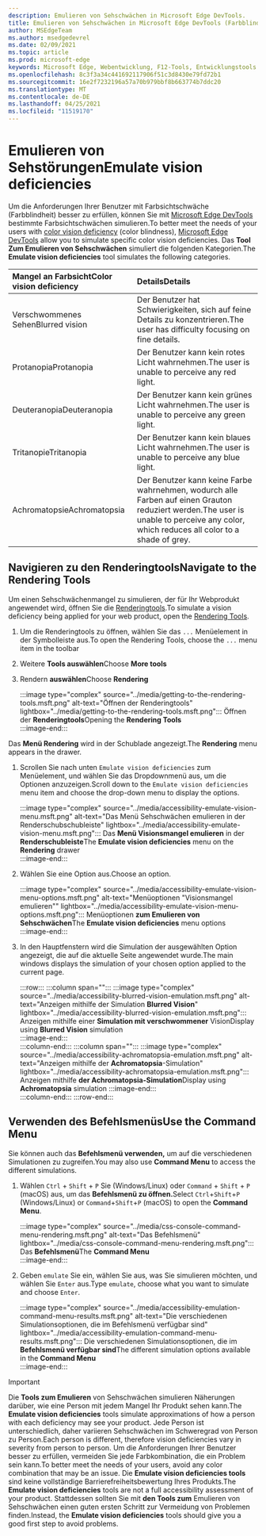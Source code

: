 ```yaml
---
description: Emulieren von Sehschwächen in Microsoft Edge DevTools.
title: Emulieren von Sehschwächen in Microsoft Edge DevTools (Farbblindheit)
author: MSEdgeTeam
ms.author: msedgedevrel
ms.date: 02/09/2021
ms.topic: article
ms.prod: microsoft-edge
keywords: Microsoft Edge, Webentwicklung, F12-Tools, Entwicklungstools
ms.openlocfilehash: 8c3f3a34c441692117906f51c3d8430e79fd72b1
ms.sourcegitcommit: 16e2f7232196a57a70b979bbf8b663774b7ddc20
ms.translationtype: MT
ms.contentlocale: de-DE
ms.lasthandoff: 04/25/2021
ms.locfileid: "11519170"
---
```

# <a name="emulate-vision-deficiencies"></a><span data-ttu-id="3a004-104">Emulieren von Sehstörungen</span><span class="sxs-lookup"><span data-stu-id="3a004-104">Emulate vision deficiencies</span></span>

<span data-ttu-id="3a004-105">Um die Anforderungen Ihrer Benutzer [][ColorblindawarenessMain] mit Farbsichtschwäche \(Farbblindheit\) besser zu erfüllen, können Sie mit [Microsoft Edge DevTools][DevtoolsIndex] bestimmte Farbsichtschwächen simulieren.</span><span class="sxs-lookup"><span data-stu-id="3a004-105">To better meet the needs of your users with [color vision deficiency][ColorblindawarenessMain] \(color blindness\), [Microsoft Edge DevTools][DevtoolsIndex] allow you to simulate specific color vision deficiencies.</span></span>  <span data-ttu-id="3a004-106">Das **Tool Zum Emulieren von Sehschwächen** simuliert die folgenden Kategorien.</span><span class="sxs-lookup"><span data-stu-id="3a004-106">The **Emulate vision deficiencies** tool simulates the following categories.</span></span>  

| <span data-ttu-id="3a004-107">Mangel an Farbsicht</span><span class="sxs-lookup"><span data-stu-id="3a004-107">Color vision deficiency</span></span> | <span data-ttu-id="3a004-108">Details</span><span class="sxs-lookup"><span data-stu-id="3a004-108">Details</span></span> |  
|:--- |:--- |  
| <span data-ttu-id="3a004-109">Verschwommenes Sehen</span><span class="sxs-lookup"><span data-stu-id="3a004-109">Blurred vision</span></span> | <span data-ttu-id="3a004-110">Der Benutzer hat Schwierigkeiten, sich auf feine Details zu konzentrieren.</span><span class="sxs-lookup"><span data-stu-id="3a004-110">The user has difficulty focusing on fine details.</span></span> |  
| <span data-ttu-id="3a004-111">Protanopia</span><span class="sxs-lookup"><span data-stu-id="3a004-111">Protanopia</span></span> | <span data-ttu-id="3a004-112">Der Benutzer kann kein rotes Licht wahrnehmen.</span><span class="sxs-lookup"><span data-stu-id="3a004-112">The user is unable to perceive any red light.</span></span> |  
| <span data-ttu-id="3a004-113">Deuteranopia</span><span class="sxs-lookup"><span data-stu-id="3a004-113">Deuteranopia</span></span> | <span data-ttu-id="3a004-114">Der Benutzer kann kein grünes Licht wahrnehmen.</span><span class="sxs-lookup"><span data-stu-id="3a004-114">The user is unable to perceive any green light.</span></span> |  
| <span data-ttu-id="3a004-115">Tritanopie</span><span class="sxs-lookup"><span data-stu-id="3a004-115">Tritanopia</span></span> | <span data-ttu-id="3a004-116">Der Benutzer kann kein blaues Licht wahrnehmen.</span><span class="sxs-lookup"><span data-stu-id="3a004-116">The user is unable to perceive any blue light.</span></span> |  
| <span data-ttu-id="3a004-117">Achromatopsie</span><span class="sxs-lookup"><span data-stu-id="3a004-117">Achromatopsia</span></span> | <span data-ttu-id="3a004-118">Der Benutzer kann keine Farbe wahrnehmen, wodurch alle Farben auf einen Grauton reduziert werden.</span><span class="sxs-lookup"><span data-stu-id="3a004-118">The user is unable to perceive any color, which reduces all color to a shade of grey.</span></span> |  

## <a name="navigate-to-the-rendering-tools"></a><span data-ttu-id="3a004-119">Navigieren zu den Renderingtools</span><span class="sxs-lookup"><span data-stu-id="3a004-119">Navigate to the Rendering Tools</span></span>  

<span data-ttu-id="3a004-120">Um einen Sehschwächenmangel zu simulieren, der für Ihr Webprodukt angewendet wird, öffnen Sie die [Renderingtools][DevtoolsRenderingToolsIndex].</span><span class="sxs-lookup"><span data-stu-id="3a004-120">To simulate a vision deficiency being applied for your web product, open the [Rendering Tools][DevtoolsRenderingToolsIndex].</span></span>  

1.  <span data-ttu-id="3a004-121">Um die Renderingtools zu öffnen, wählen Sie das `...` Menüelement in der Symbolleiste aus.</span><span class="sxs-lookup"><span data-stu-id="3a004-121">To open the Rendering Tools, choose the `...` menu item in the toolbar</span></span>  
1.  <span data-ttu-id="3a004-122">Weitere **Tools auswählen**</span><span class="sxs-lookup"><span data-stu-id="3a004-122">Choose **More tools**</span></span>  
1.  <span data-ttu-id="3a004-123">Rendern **auswählen**</span><span class="sxs-lookup"><span data-stu-id="3a004-123">Choose **Rendering**</span></span>  
    
    :::image type="complex" source="../media/getting-to-the-rendering-tools.msft.png" alt-text="Öffnen der Renderingtools" lightbox="../media/getting-to-the-rendering-tools.msft.png":::
       <span data-ttu-id="3a004-125">Öffnen der **Renderingtools**</span><span class="sxs-lookup"><span data-stu-id="3a004-125">Opening the **Rendering Tools**</span></span>  
    :::image-end:::  

<span data-ttu-id="3a004-126">Das **Menü Rendering** wird in der Schublade angezeigt.</span><span class="sxs-lookup"><span data-stu-id="3a004-126">The **Rendering** menu appears in the drawer.</span></span>  

1.  <span data-ttu-id="3a004-127">Scrollen Sie nach unten `Emulate vision deficiencies` zum Menüelement, und wählen Sie das Dropdownmenü aus, um die Optionen anzuzeigen.</span><span class="sxs-lookup"><span data-stu-id="3a004-127">Scroll down to the `Emulate vision deficiencies` menu item and choose the drop-down menu to display the options.</span></span>  
    
    :::image type="complex" source="../media/accessibility-emulate-vision-menu.msft.png" alt-text="Das Menü Sehschwächen emulieren in der Renderschubschubleiste" lightbox="../media/accessibility-emulate-vision-menu.msft.png":::
       <span data-ttu-id="3a004-129">Das **Menü Visionsmangel emulieren** in der **Renderschubleiste**</span><span class="sxs-lookup"><span data-stu-id="3a004-129">The **Emulate vision deficiencies** menu on the **Rendering** drawer</span></span>  
    :::image-end:::  
    
1.  <span data-ttu-id="3a004-130">Wählen Sie eine Option aus.</span><span class="sxs-lookup"><span data-stu-id="3a004-130">Choose an option.</span></span>  
    
    :::image type="complex" source="../media/accessibility-emulate-vision-menu-options.msft.png" alt-text="Menüoptionen "Visionsmangel emulieren"" lightbox="../media/accessibility-emulate-vision-menu-options.msft.png":::
       <span data-ttu-id="3a004-132">Menüoptionen **zum Emulieren von Sehschwächen**</span><span class="sxs-lookup"><span data-stu-id="3a004-132">The **Emulate vision deficiencies** menu options</span></span>  
    :::image-end:::  
    
1.  <span data-ttu-id="3a004-133">In den Hauptfenstern wird die Simulation der ausgewählten Option angezeigt, die auf die aktuelle Seite angewendet wurde.</span><span class="sxs-lookup"><span data-stu-id="3a004-133">The main windows displays the simulation of your chosen option applied to the current page.</span></span>  
    
    :::row:::
       :::column span="":::
          :::image type="complex" source="../media/accessibility-blurred-vision-emulation.msft.png" alt-text="Anzeigen mithilfe der Simulation **Blurred Vision**" lightbox="../media/accessibility-blurred-vision-emulation.msft.png":::
             <span data-ttu-id="3a004-135">Anzeigen mithilfe einer **Simulation mit verschwommener** Vision</span><span class="sxs-lookup"><span data-stu-id="3a004-135">Display using **Blurred Vision** simulation</span></span>  
          :::image-end:::  
       :::column-end:::
       :::column span="":::
          :::image type="complex" source="../media/accessibility-achromatopsia-emulation.msft.png" alt-text="Anzeigen mithilfe der **Achromatopsia**-Simulation" lightbox="../media/accessibility-achromatopsia-emulation.msft.png":::
             <span data-ttu-id="3a004-137">Anzeigen mithilfe **der Achromatopsia-Simulation**</span><span class="sxs-lookup"><span data-stu-id="3a004-137">Display using **Achromatopsia** simulation</span></span> :::image-end:::  
       :::column-end:::
    :::row-end:::
    
## <a name="use-the-command-menu"></a><span data-ttu-id="3a004-138">Verwenden des Befehlsmenüs</span><span class="sxs-lookup"><span data-stu-id="3a004-138">Use the Command Menu</span></span>  

<span data-ttu-id="3a004-139">Sie können auch das **Befehlsmenü verwenden,** um auf die verschiedenen Simulationen zu zugreifen.</span><span class="sxs-lookup"><span data-stu-id="3a004-139">You may also use **Command Menu** to access the different simulations.</span></span>  

1.  <span data-ttu-id="3a004-140">Wählen `Ctrl` + `Shift` + `P` Sie \(Windows/Linux\) oder `Command` + `Shift` + `P` \(macOS\) aus, um das **Befehlsmenü zu öffnen.**</span><span class="sxs-lookup"><span data-stu-id="3a004-140">Select `Ctrl`+`Shift`+`P` \(Windows/Linux\) or `Command`+`Shift`+`P` \(macOS\) to open the **Command Menu**.</span></span>  
    
    :::image type="complex" source="../media/css-console-command-menu-rendering.msft.png" alt-text="Das Befehlsmenü" lightbox="../media/css-console-command-menu-rendering.msft.png":::
       <span data-ttu-id="3a004-142">Das **Befehlsmenü**</span><span class="sxs-lookup"><span data-stu-id="3a004-142">The **Command Menu**</span></span>  
    :::image-end:::  
    
1.  <span data-ttu-id="3a004-143">Geben `emulate` Sie ein, wählen Sie aus, was Sie simulieren möchten, und wählen Sie `Enter` aus.</span><span class="sxs-lookup"><span data-stu-id="3a004-143">Type `emulate`, choose what you want to simulate and choose `Enter`.</span></span>  
    
    :::image type="complex" source="../media/accessibility-emulation-command-menu-results.msft.png" alt-text="Die verschiedenen Simulationsoptionen, die im Befehlsmenü verfügbar sind" lightbox="../media/accessibility-emulation-command-menu-results.msft.png":::
       <span data-ttu-id="3a004-145">Die verschiedenen Simulationsoptionen, die im **Befehlsmenü verfügbar sind**</span><span class="sxs-lookup"><span data-stu-id="3a004-145">The different simulation options available in the **Command Menu**</span></span>  
    :::image-end:::  
    
> [!IMPORTANT]
> <span data-ttu-id="3a004-146">Die **Tools zum Emulieren** von Sehschwächen simulieren Näherungen darüber, wie eine Person mit jedem Mangel Ihr Produkt sehen kann.</span><span class="sxs-lookup"><span data-stu-id="3a004-146">The **Emulate vision deficiencies** tools simulate approximations of how a person with each deficiency may see your product.</span></span>  <span data-ttu-id="3a004-147">Jede Person ist unterschiedlich, daher variieren Sehschwächen im Schweregrad von Person zu Person.</span><span class="sxs-lookup"><span data-stu-id="3a004-147">Each person is different, therefore vision deficiencies vary in severity from person to person.</span></span>  <span data-ttu-id="3a004-148">Um die Anforderungen Ihrer Benutzer besser zu erfüllen, vermeiden Sie jede Farbkombination, die ein Problem sein kann.</span><span class="sxs-lookup"><span data-stu-id="3a004-148">To better meet the needs of your users, avoid any color combination that may be an issue.</span></span>  <span data-ttu-id="3a004-149">Die **Emulate vision deficiencies tools** sind keine vollständige Barrierefreiheitsbewertung Ihres Produkts.</span><span class="sxs-lookup"><span data-stu-id="3a004-149">The **Emulate vision deficiencies** tools are not a full accessibility assessment of your product.</span></span>  <span data-ttu-id="3a004-150">Stattdessen sollten Sie mit **den Tools zum** Emulieren von Sehschwächen einen guten ersten Schritt zur Vermeidung von Problemen finden.</span><span class="sxs-lookup"><span data-stu-id="3a004-150">Instead, the **Emulate vision deficiencies** tools should  give you a good first step to avoid problems.</span></span>  

<!-- links -->  

[DevToolsIndex]: ../index.md "Microsoft Edge (Chromium) -Entwicklertools | Microsoft Docs"  
[DevtoolsRenderingToolsIndex]: ../rendering-tools/index.md "Analysieren der Laufzeitleistung | Microsoft Docs"  

[ColorblindawarenessMain]: http://www.colourblindawareness.org "Die Organisation &quot;Farbblindheit&quot;"  

[AmfcbMain]: https://www.amfcb.org "The American Foundation for the Color Blind (AFCB)"  
